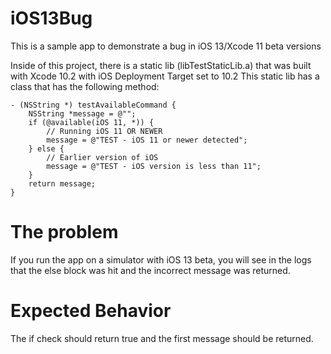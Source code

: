 # iOS13Bug
This is a sample app to demonstrate a bug in iOS 13/Xcode 11 beta versions

Inside of this project, there is a static lib (libTestStaticLib.a) that was built with Xcode 10.2 with iOS Deployment Target set to 10.2
This static lib has a class that has the following method:

```
- (NSString *) testAvailableCommand {
    NSString *message = @"";
    if (@available(iOS 11, *)) {
        // Running iOS 11 OR NEWER
        message = @"TEST - iOS 11 or newer detected";
    } else {
        // Earlier version of iOS
        message = @"TEST - iOS version is less than 11";
    }
    return message;
}
```

# The problem
If you run the app on a simulator with iOS 13 beta, you will see in the logs that the else block was hit and the incorrect message was returned.

# Expected Behavior
The if check should return true and the first message should be returned.
